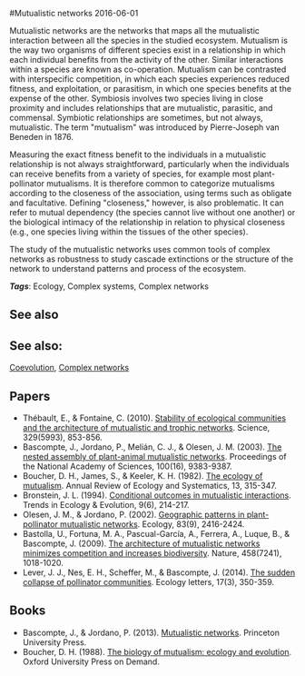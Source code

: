 
#Mutualistic networks
2016-06-01

Mutualistic networks are the networks that maps all the mutualistic interaction between all the species in the studied ecosystem. Mutualism is the way two organisms of different species exist in a relationship in which each individual benefits from the activity of the other. Similar interactions within a species are known as co-operation. Mutualism can be contrasted with interspecific competition, in which each species experiences reduced fitness, and exploitation, or parasitism, in which one species benefits at the expense of the other. Symbiosis involves two species living in close proximity and includes relationships that are mutualistic, parasitic, and commensal. Symbiotic relationships are sometimes, but not always, mutualistic.
The term "mutualism" was introduced by Pierre-Joseph van Beneden in 1876.

Measuring the exact fitness benefit to the individuals in a mutualistic relationship is not always straightforward, particularly when the individuals can receive benefits from a variety of species, for example most plant-pollinator mutualisms. It is therefore common to categorize mutualisms according to the closeness of the association, using terms such as obligate and facultative. Defining "closeness," however, is also problematic. It can refer to mutual dependency (the species cannot live without one another) or the biological intimacy of the relationship in relation to physical closeness (e.g., one species living within the tissues of the other species).

The study of the mutualistic networks uses common tools of complex networks as robustness to study cascade extinctions or the structure of the network to understand patterns and process of the ecosystem.

***Tags***: Ecology, Complex systems, Complex networks

## See also
## See also:
[Coevolution](/coevolution), [Complex networks](/complex_networks)
## Papers
* Thébault, E., & Fontaine, C. (2010). [Stability of ecological communities and the architecture of mutualistic and trophic networks](http://www.zoology.ubc.ca/bdg/pdfs_bdg/2013/networks/Th%C3%A9bault,%20Fontaine_2010.pdf). Science, 329(5993), 853-856.
* Bascompte, J., Jordano, P., Melián, C. J., & Olesen, J. M. (2003). [The nested assembly of plant-animal mutualistic networks](http://www.pnas.org/content/100/16/9383.short). Proceedings of the National Academy of Sciences, 100(16), 9383-9387.
* Boucher, D. H., James, S., & Keeler, K. H. (1982). [The ecology of mutualism](https://kuscholarworks.ku.edu/bitstream/handle/1808/677/annurev.es.13.110182.pdf?sequence=1). Annual Review of Ecology and Systematics, 13, 315-347.
* Bronstein, J. L. (1994). [Conditional outcomes in mutualistic interactions](http://indico.ictp.it/event/a08145/session/35/contribution/21/material/0/2.pdf). Trends in Ecology & Evolution, 9(6), 214-217.
* Olesen, J. M., & Jordano, P. (2002). [Geographic patterns in plant-pollinator mutualistic networks](http://digital.csic.es/bitstream/10261/42356/1/OlesenJordano2002Ecol.pdf). Ecology, 83(9), 2416-2424.
* Bastolla, U., Fortuna, M. A., Pascual-García, A., Ferrera, A., Luque, B., & Bascompte, J. (2009). [The architecture of mutualistic networks minimizes competition and increases biodiversity](http://www.nature.com/nature/journal/v458/n7241/abs/nature07950.html). Nature, 458(7241), 1018-1020.
* Lever, J. J., Nes, E. H., Scheffer, M., & Bascompte, J. (2014). [The sudden collapse of pollinator communities](http://digital.csic.es/bitstream/10261/91808/1/REVISION2_Lever_etal_Collapse_Pollinators.pdf). Ecology letters, 17(3), 350-359.

## Books
* Bascompte, J., & Jordano, P. (2013). [Mutualistic networks](). Princeton University Press.
* Boucher, D. H. (1988). [The biology of mutualism: ecology and evolution](https://www.goodreads.com/book/show/1609785.The_Biology_of_Mutualism). Oxford University Press on Demand.


